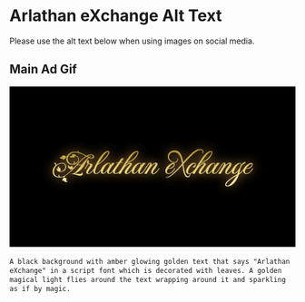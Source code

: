 # Arlathan eXchange Alt Text

Please use the alt text below when using images on social media.

## Main Ad Gif
![](./AdMain.gif)

```
A black background with amber glowing golden text that says "Arlathan eXchange" in a script font which is decorated with leaves. A golden magical light flies around the text wrapping around it and sparkling as if by magic.
```